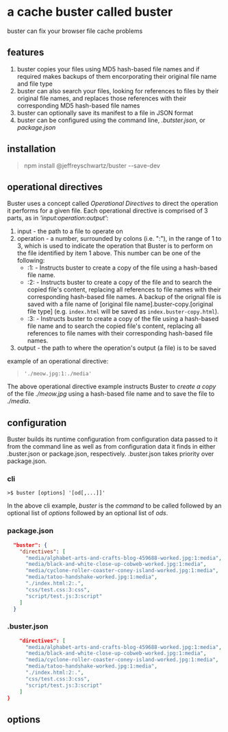 # a cache buster called buster
buster can fix your browser file cache problems

## features
1. buster copies your files using MD5 hash-based file names and if required makes backups of them encorporating their original file name and file type
1. buster can also search your files, looking for references to files by their original file names, and replaces those references with their corresponding MD5 hash-based file names
1. buster can optionally save its manifest to a file in JSON format 
1. buster can be configured using the command line, *.butster.json*, or *package.json*

## installation
>npm install @jeffreyschwartz/buster --save-dev

## operational directives
Buster uses a concept called *Operational Directives* to direct the operation it performs for a given file.
Each operational directive is comprised of 3 parts, as in *'input:operation:output'*:
1. input - the path to a file to operate on
2. operation - a number, surrounded by colons (i.e. ":"), in the range of 1 to 3, which is used to indicate the operation that Buster is to perform on the file identified by item 1 above. This number can be one of the following:
    * :1: - Instructs buster to create a copy of the file using a hash-based file name.
    * :2: - Instructs buster to create a copy of the file and to search the copied file's content, replacing all references to file names with their corresponding hash-based file names. A backup of the orignal file is saved with a file name of [original file name].buster-copy.[original file type] (e.g. `index.html` will be saved as `index.buster-copy.html`).
    * :3: - Instructs buster to create a copy of the file using a hash-based file name and to search the copied file's content, replacing all references to file names with their corresponding hash-based file names.
3. output - the path to where the operation's output (a file) is to be saved

example of an operational directive:
>`'./meow.jpg:1:./media'`

The above operational directive example instructs Buster to *create a copy* of the file *./meow.jpg* using a hash-based file name and to save the file to *./media*.

## configuration

Buster builds its runtime configuration from configuration data passed to it from the command line as well as from
configuration data it finds in either .buster.json or package.json, respectively. .buster.json takes priority over package.json.

### cli

    >$ buster [options] '[od[,...]]'

In the above cli example,  *buster* is the *command* to be called followed by an optional list of *options* followed by an optional list of *ods*.

### package.json
```json
  "buster": {
    "directives": [
      "media/alphabet-arts-and-crafts-blog-459688-worked.jpg:1:media",
      "media/black-and-white-close-up-cobweb-worked.jpg:1:media",
      "media/cyclone-roller-coaster-coney-island-worked.jpg:1:media",
      "media/tatoo-handshake-worked.jpg:1:media",
      "./index.html:2:.",
      "css/test.css:3:css",
      "script/test.js:3:script"
    ]
  }
```

### .buster.json
```json
    "directives": [
      "media/alphabet-arts-and-crafts-blog-459688-worked.jpg:1:media",
      "media/black-and-white-close-up-cobweb-worked.jpg:1:media",
      "media/cyclone-roller-coaster-coney-island-worked.jpg:1:media",
      "media/tatoo-handshake-worked.jpg:1:media",
      "./index.html:2:.",
      "css/test.css:3:css",
      "script/test.js:3:script"
    ]
}
```

## options